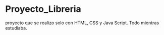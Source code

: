 # Proyecto_Libreria
proyecto que se realizo solo con HTML, CSS y Java Script. Todo mientras estudiaba.
